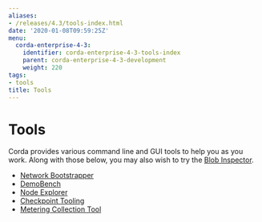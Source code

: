 ```yaml
---
aliases:
- /releases/4.3/tools-index.html
date: '2020-01-08T09:59:25Z'
menu:
  corda-enterprise-4-3:
    identifier: corda-enterprise-4-3-tools-index
    parent: corda-enterprise-4-3-development
    weight: 220
tags:
- tools
title: Tools
---
```



# Tools

Corda provides various command line and GUI tools to help you as you work. Along with those below, you may also
wish to try the [Blob Inspector](blob-inspector.md).



* [Network Bootstrapper](network-bootstrapper.md)
* [DemoBench](demobench.md)
* [Node Explorer](node-explorer.md)
* [Checkpoint Tooling](checkpoint-tooling.md)
* [Metering Collection Tool](metering-collector.md)
